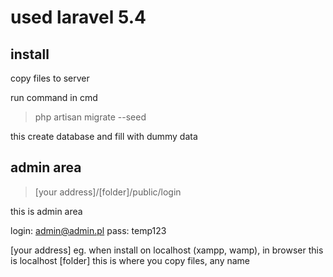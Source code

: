 # used laravel 5.4
## install

copy files to server

run command in cmd
> php artisan migrate --seed

this create database and fill with dummy data

## admin area

>[your address]/[folder]/public/login

this is admin area
>
login: admin@admin.pl
pass: temp123

[your address] eg. when install on localhost (xampp, wamp), in browser this is localhost
[folder] this is where you copy files, any name
